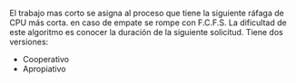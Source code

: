 El trabajo mas corto se asigna al proceso que tiene la siguiente ráfaga de CPU más corta. en caso de empate se rompe con F.C.F.S. La dificultad de este algoritmo es conocer la duración de la siguiente solicitud.
Tiene dos versiones: 
- Cooperativo
- Apropiativo
